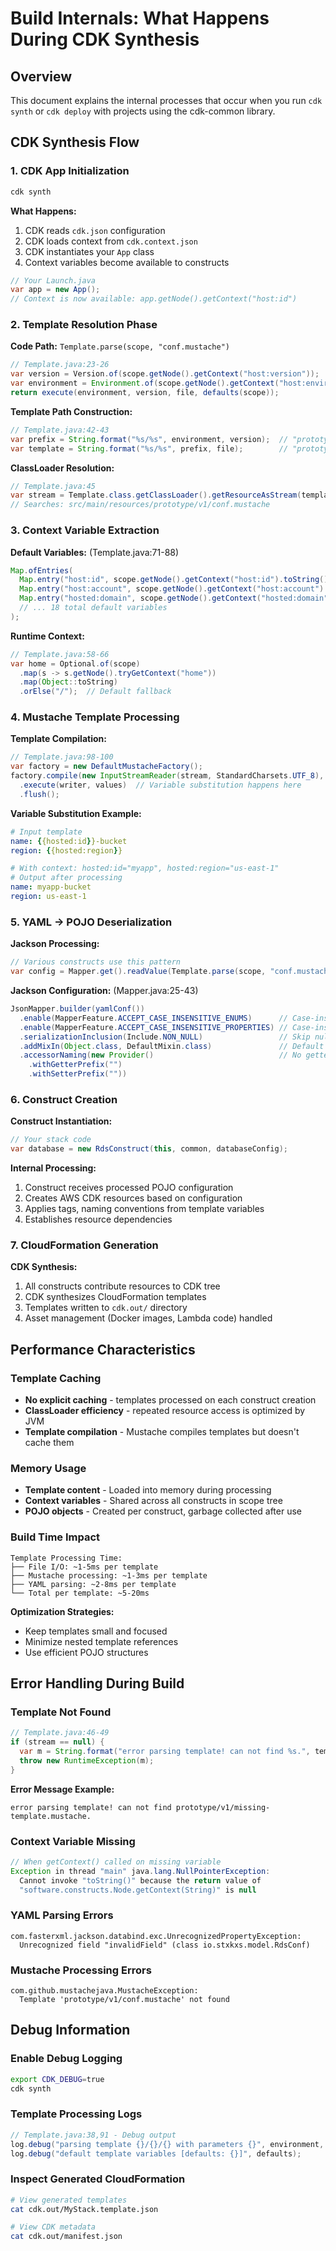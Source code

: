# Build Internals: What Happens During CDK Synthesis

## Overview

This document explains the internal processes that occur when you run `cdk synth` or `cdk deploy` with projects using the cdk-common library.

## CDK Synthesis Flow

### 1. CDK App Initialization
```bash
cdk synth
```

**What Happens:**
1. CDK reads `cdk.json` configuration
2. CDK loads context from `cdk.context.json` 
3. CDK instantiates your `App` class
4. Context variables become available to constructs

```java
// Your Launch.java
var app = new App();
// Context is now available: app.getNode().getContext("host:id")
```

### 2. Template Resolution Phase

**Code Path:** `Template.parse(scope, "conf.mustache")`

```java
// Template.java:23-26
var version = Version.of(scope.getNode().getContext("host:version"));     // "v1"
var environment = Environment.of(scope.getNode().getContext("host:environment")); // "prototype"
return execute(environment, version, file, defaults(scope));
```

**Template Path Construction:**
```java
// Template.java:42-43  
var prefix = String.format("%s/%s", environment, version);  // "prototype/v1"
var template = String.format("%s/%s", prefix, file);        // "prototype/v1/conf.mustache"
```

**ClassLoader Resolution:**
```java
// Template.java:45
var stream = Template.class.getClassLoader().getResourceAsStream(template);
// Searches: src/main/resources/prototype/v1/conf.mustache
```

### 3. Context Variable Extraction

**Default Variables:** (Template.java:71-88)
```java
Map.ofEntries(
  Map.entry("host:id", scope.getNode().getContext("host:id").toString()),           // "myapp"
  Map.entry("host:account", scope.getNode().getContext("host:account").toString()), // "123456789012"
  Map.entry("hosted:domain", scope.getNode().getContext("hosted:domain").toString()) // "api.example.com"
  // ... 18 total default variables
);
```

**Runtime Context:**
```java
// Template.java:58-66
var home = Optional.of(scope)
  .map(s -> s.getNode().tryGetContext("home"))
  .map(Object::toString)
  .orElse("/");  // Default fallback
```

### 4. Mustache Template Processing

**Template Compilation:**
```java
// Template.java:98-100
var factory = new DefaultMustacheFactory();
factory.compile(new InputStreamReader(stream, StandardCharsets.UTF_8), template)
  .execute(writer, values)  // Variable substitution happens here
  .flush();
```

**Variable Substitution Example:**
```yaml
# Input template
name: {{hosted:id}}-bucket
region: {{hosted:region}}

# With context: hosted:id="myapp", hosted:region="us-east-1"
# Output after processing
name: myapp-bucket  
region: us-east-1
```

### 5. YAML → POJO Deserialization

**Jackson Processing:**
```java
// Various constructs use this pattern
var config = Mapper.get().readValue(Template.parse(scope, "conf.mustache"), ConfigClass.class);
```

**Jackson Configuration:** (Mapper.java:25-43)
```java
JsonMapper.builder(yamlConf())
  .enable(MapperFeature.ACCEPT_CASE_INSENSITIVE_ENUMS)      // Case-insensitive enums
  .enable(MapperFeature.ACCEPT_CASE_INSENSITIVE_PROPERTIES) // Case-insensitive properties
  .serializationInclusion(Include.NON_NULL)                 // Skip null values
  .addMixIn(Object.class, DefaultMixin.class)               // Default serialization
  .accessorNaming(new Provider()                            // No getter/setter prefixes
    .withGetterPrefix("")
    .withSetterPrefix(""))
```

### 6. Construct Creation

**Construct Instantiation:**
```java
// Your stack code
var database = new RdsConstruct(this, common, databaseConfig);
```

**Internal Processing:**
1. Construct receives processed POJO configuration
2. Creates AWS CDK resources based on configuration
3. Applies tags, naming conventions from template variables
4. Establishes resource dependencies

### 7. CloudFormation Generation

**CDK Synthesis:**
1. All constructs contribute resources to CDK tree
2. CDK synthesizes CloudFormation templates
3. Templates written to `cdk.out/` directory
4. Asset management (Docker images, Lambda code) handled

## Performance Characteristics

### Template Caching
- **No explicit caching** - templates processed on each construct creation
- **ClassLoader efficiency** - repeated resource access is optimized by JVM
- **Template compilation** - Mustache compiles templates but doesn't cache them

### Memory Usage
- **Template content** - Loaded into memory during processing
- **Context variables** - Shared across all constructs in scope tree
- **POJO objects** - Created per construct, garbage collected after use

### Build Time Impact
```
Template Processing Time:
├── File I/O: ~1-5ms per template
├── Mustache processing: ~1-3ms per template  
├── YAML parsing: ~2-8ms per template
└── Total per template: ~5-20ms
```

**Optimization Strategies:**
- Keep templates small and focused
- Minimize nested template references
- Use efficient POJO structures

## Error Handling During Build

### Template Not Found
```java
// Template.java:46-49
if (stream == null) {
  var m = String.format("error parsing template! can not find %s.", template);
  throw new RuntimeException(m);
}
```

**Error Message Example:**
```
error parsing template! can not find prototype/v1/missing-template.mustache.
```

### Context Variable Missing
```java
// When getContext() called on missing variable
Exception in thread "main" java.lang.NullPointerException: 
  Cannot invoke "toString()" because the return value of 
  "software.constructs.Node.getContext(String)" is null
```

### YAML Parsing Errors
```
com.fasterxml.jackson.databind.exc.UnrecognizedPropertyException:
  Unrecognized field "invalidField" (class io.stxkxs.model.RdsConf)
```

### Mustache Processing Errors
```
com.github.mustachejava.MustacheException: 
  Template 'prototype/v1/conf.mustache' not found
```

## Debug Information

### Enable Debug Logging
```bash
export CDK_DEBUG=true
cdk synth
```

### Template Processing Logs
```java
// Template.java:38,91 - Debug output
log.debug("parsing template {}/{}/{} with parameters {}", environment, version, file, values);
log.debug("default template variables [defaults: {}]", defaults);
```

### Inspect Generated CloudFormation
```bash
# View generated templates
cat cdk.out/MyStack.template.json

# View CDK metadata
cat cdk.out/manifest.json
```